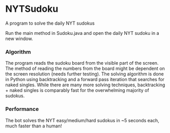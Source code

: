 # NYTSudoku
A program to solve the daily NYT sudokus

Run the main method in Sudoku.java and open the daily NYT sudoku in a new window.

### Algorithm

The program reads the sudoku board from the visible part of the screen. The method of reading the numbers from the board might be dependent on the screen resolution (needs further testing). The solving algorithm is done in Python using backtracking and a forward pass iteration that searches for naked singles. While there are many more solving techniques, backtracking + naked singles is comparably fast for the overwhelming majority of sudokus.

### Performance

The bot solves the NYT easy/medium/hard sudokus in ~5 seconds each, much faster than a human!
